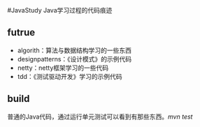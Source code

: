 #JavaStudy
Java学习过程的代码痕迹
## futrue
* algorith：算法与数据结构学习的一些东西
* designpatterns：《设计模式》的示例代码
* netty：netty框架学习的一些代码
* tdd：《测试驱动开发》学习的示例代码

## build
普通的Java代码，通过运行单元测试可以看到有那些东西。*mvn test* 
